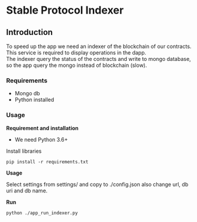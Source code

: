 # Stable Protocol Indexer

## Introduction

To speed up the app we need an indexer of the blockchain of our contracts. 
This service is required to display operations in the dapp.  
The indexer query the status of the contracts
and write to mongo database, so the app query the mongo instead of blockchain (slow).

### Requirements

* Mongo db
* Python installed

### Usage

**Requirement and installation**
 
* We need Python 3.6+

Install libraries

`pip install -r requirements.txt`

**Usage**

Select settings from settings/ and copy to ./config.json also change url, db uri and db name. 

**Run**

`python ./app_run_indexer.py `


